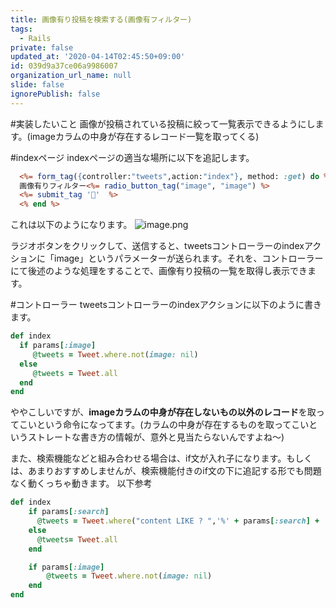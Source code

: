 ```yaml
---
title: 画像有り投稿を検索する(画像有フィルター)
tags:
  - Rails
private: false
updated_at: '2020-04-14T02:45:50+09:00'
id: 039d9a37ce06a9986007
organization_url_name: null
slide: false
ignorePublish: false
---
```

#実装したいこと
画像が投稿されている投稿に絞って一覧表示できるようにします。(imageカラムの中身が存在するレコード一覧を取ってくる)

#indexページ
indexページの適当な場所に以下を追記します。

```tweets/index.html.erb
  <%= form_tag({controller:"tweets",action:"index"}, method: :get) do %>
  画像有りフィルター<%= radio_button_tag("image", "image") %>
  <%= submit_tag '🔎'  %>
  <% end %>
```

これは以下のようになります。
![image.png](https://qiita-image-store.s3.ap-northeast-1.amazonaws.com/0/614347/d7d267c3-d629-f7cb-2125-2755cf839015.png)

ラジオボタンをクリックして、送信すると、tweetsコントローラーのindexアクションに「image」というパラメーターが送られます。それを、コントローラーにて後述のような処理をすることで、画像有り投稿の一覧を取得し表示できます。

#コントローラー
tweetsコントローラーのindexアクションに以下のように書きます。

```tweets_controller.rb
def index
  if params[:image]
     @tweets = Tweet.where.not(image: nil)
  else
     @tweets = Tweet.all
  end
end
```
ややこしいですが、**imageカラムの中身が存在しないもの以外のレコード**を取ってこいという命令になってます。(カラムの中身が存在するものを取ってこいというストレートな書き方の情報が、意外と見当たらないんですよね～)

また、検索機能などと組み合わせる場合は、if文が入れ子になります。もしくは、あまりおすすめしませんが、検索機能付きのif文の下に追記する形でも問題なく動くっちゃ動きます。
以下参考

```tweets_contoroller.rb
def index
    if params[:search]
      @tweets = Tweet.where("content LIKE ? ",'%' + params[:search] + '%')
    else
      @tweets= Tweet.all
    end

    if params[:image]
        @tweets = Tweet.where.not(image: nil)
    end
end
```

